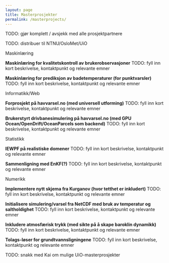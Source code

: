 ```yaml
---
layout: page
title: Masterprosjekter
permalink: /masterprojects/
---
```


TODO: gjør komplett / avsjekk med alle prosjektpartnere

TODO: distribuer til NTNU/OsloMet/UiO

Maskinlæring

**Maskinlæring for kvalitetskontroll av brukerobservasjoner**
TODO: fyll inn kort beskrivelse, kontaktpunkt og relevante emner

**Maskinlæring for prediksjon av badetemperaturer (for punktvarsler)**
TODO: fyll inn kort beskrivelse, kontaktpunkt og relevante emner

Informatikk/Web

**Forprosjekt på havvarsel.no (med universell utforming)**
TODO: fyll inn kort beskrivelse, kontaktpunkt og relevante emner

**Brukerstyrt drivbanesimulering på havvarsel.no (med GPU Ocean/OpenDrift/OceanParcels som backend)**
TODO: fyll inn kort beskrivelse, kontaktpunkt og relevante emner

Statistikk

**IEWPF på realistiske domener**
TODO: fyll inn kort beskrivelse, kontaktpunkt og relevante emner

**Sammenligning med EnKF(?)**
TODO: fyll inn kort beskrivelse, kontaktpunkt og relevante emner

Numerikk

**Implementere nytt skjema fra Kurganov (hvor tetthet er inkludert)**
TODO: fyll inn kort beskrivelse, kontaktpunkt og relevante emner

**Initialisere simulering/varsel fra NetCDF med bruk av temperatur og saltholdighet**
TODO: fyll inn kort beskrivelse, kontaktpunkt og relevante emner

**Inkludere atmosfærisk trykk (med sikte på å skape baroklin dynamikk)**
TODO: fyll inn kort beskrivelse, kontaktpunkt og relevante emner

**Tolags-løser for grundtvannsligningene**
TODO: fyll inn kort beskrivelse, kontaktpunkt og relevante emner

TODO: snakk med Kai om mulige UiO-masterprosjekter
